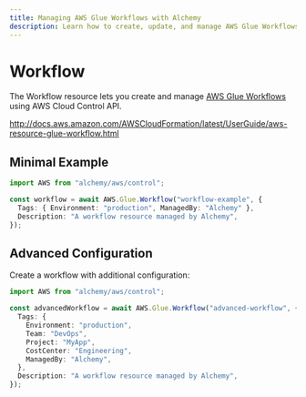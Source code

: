 ```yaml
---
title: Managing AWS Glue Workflows with Alchemy
description: Learn how to create, update, and manage AWS Glue Workflows using Alchemy Cloud Control.
---
```


# Workflow

The Workflow resource lets you create and manage [AWS Glue Workflows](https://docs.aws.amazon.com/glue/latest/userguide/) using AWS Cloud Control API.

http://docs.aws.amazon.com/AWSCloudFormation/latest/UserGuide/aws-resource-glue-workflow.html

## Minimal Example

```ts
import AWS from "alchemy/aws/control";

const workflow = await AWS.Glue.Workflow("workflow-example", {
  Tags: { Environment: "production", ManagedBy: "Alchemy" },
  Description: "A workflow resource managed by Alchemy",
});
```

## Advanced Configuration

Create a workflow with additional configuration:

```ts
import AWS from "alchemy/aws/control";

const advancedWorkflow = await AWS.Glue.Workflow("advanced-workflow", {
  Tags: {
    Environment: "production",
    Team: "DevOps",
    Project: "MyApp",
    CostCenter: "Engineering",
    ManagedBy: "Alchemy",
  },
  Description: "A workflow resource managed by Alchemy",
});
```

